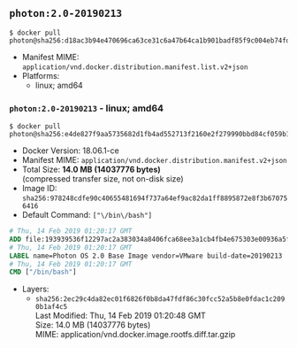 ## `photon:2.0-20190213`

```console
$ docker pull photon@sha256:d18ac3b94e470696ca63ce31c6a47b64ca1b901badf85f9c004eb74fd420d5c4
```

-	Manifest MIME: `application/vnd.docker.distribution.manifest.list.v2+json`
-	Platforms:
	-	linux; amd64

### `photon:2.0-20190213` - linux; amd64

```console
$ docker pull photon@sha256:e4de827f9aa5735682d1fb4ad552713f2160e2f279990bbd84cf059b1b89d6b8
```

-	Docker Version: 18.06.1-ce
-	Manifest MIME: `application/vnd.docker.distribution.manifest.v2+json`
-	Total Size: **14.0 MB (14037776 bytes)**  
	(compressed transfer size, not on-disk size)
-	Image ID: `sha256:978248cdfe90c40655481694f737a64ef9ac82da1ff8895872e8f3b670756416`
-	Default Command: `["\/bin\/bash"]`

```dockerfile
# Thu, 14 Feb 2019 01:20:17 GMT
ADD file:193939536f12297ac2a383034a8406fca68ee3a1cb4fb4e675303e00936a5f84 in / 
# Thu, 14 Feb 2019 01:20:17 GMT
LABEL name=Photon OS 2.0 Base Image vendor=VMware build-date=20190213
# Thu, 14 Feb 2019 01:20:17 GMT
CMD ["/bin/bash"]
```

-	Layers:
	-	`sha256:2ec29c4da82ec01f6826f0b8da47fdf86c30fcc52a5b8e0fdac1c2090b1af4c5`  
		Last Modified: Thu, 14 Feb 2019 01:20:48 GMT  
		Size: 14.0 MB (14037776 bytes)  
		MIME: application/vnd.docker.image.rootfs.diff.tar.gzip
